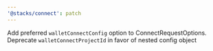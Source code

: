 ```yaml
---
'@stacks/connect': patch
---
```


Add preferred `walletConnectConfig` option to ConnectRequestOptions. Deprecate `walletConnectProjectId` in favor of nested config object
